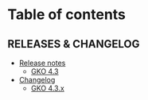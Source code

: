 # Table of contents

## RELEASES & CHANGELOG

* [Release notes](releases-and-changelog/release-notes/README.md)
  * [GKO 4.3](releases-and-changelog/release-notes/gko-4.3.md)
* [Changelog](releases-and-changelog/changelog/README.md)
  * [GKO 4.3.x](releases-and-changelog/changelog/gko-4.3.x.md)